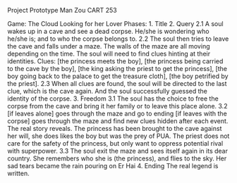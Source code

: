 Project Prototype
Man Zou
CART 253

Game: The Cloud Looking for her Lover
Phases: 
    1. Title
    2. Query
        2.1 A soul wakes up in a cave and see a dead corpse. He/she is wondering who he/she is; and to who the corpse belongs to. 
        2.2 The soul then tries to leave the cave and falls under a maze. The walls of the maze are all moving depending on the time. The soul will need to find clues hinting at their identities. Clues: [the princess meets the boy], [the princess being carried to the cave by the boy], [the king asking the priest to get the princess], [the boy going back to the palace to get the treasure cloth], [the boy petrified by the priest].
        2.3 When all clues are found, the soul will be directed to the last clue, which is the cave again. And the soul successfully guessed the identity of the corpse.
    3. Freedom
        3.1 The soul has the choice to free the corpse from the cave and bring it her family or to leave this place alone.
        3.2 [if leaves alone] goes through the maze and go to ending
            [if leaves with the corpse] goes through the maze and find new clues hidden after each event. The real story reveals. The princess has been brought to the cave against her will, she does likes the boy but was the prey of PUA. The priest does not care for the safety of the princess, but only want to oppress potential rival with superpower.
        3.3 The soul exit the maze and sees itself again in its dear country. She remembers who she is (the princess), and flies to the sky. Her sad tears became the rain pouring  on Er Hai
    4. Ending
        The real legend is written.
        